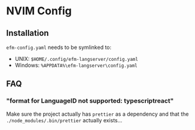 # NVIM Config

## Installation

`efm-config.yaml` needs to be symlinked to:

* UNIX: `$HOME/.config/efm-langserver/config.yaml`
* Windows: `%APPDATA%\efm-langserver\config.yaml`

## FAQ

### "format for LanguageID not supported: typescriptreact"

Make sure the project actually has `prettier` as a dependency and that the
`./node_modules/.bin/prettier` actually exists...
